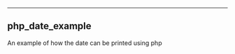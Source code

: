 
-------------
php_date_example
-------------

An example of how the date can be printed using php


